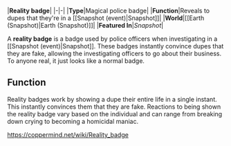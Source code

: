 |**Reality badge**|
|-|-|
|**Type**|Magical police badge|
|**Function**|Reveals to dupes that they're in a [[Snapshot (event)\|Snapshot]]|
|**World**|[[Earth (Snapshot)\|Earth (Snapshot)]]|
|**Featured In**|*Snapshot*|

A **reality badge** is a badge used by police officers when investigating in a [[Snapshot (event)\|Snapshot]]. These badges instantly convince dupes that they are fake, allowing the investigating officers to go about their business. To anyone real, it just looks like a normal badge.

## Function
Reality badges work by showing a dupe their entire life in a single instant. This instantly convinces them that they are fake. Reactions to being shown the reality badge vary based on the individual and can range from breaking down crying to becoming a homicidal maniac.



https://coppermind.net/wiki/Reality_badge